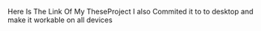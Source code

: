 Here Is The Link Of My TheseProject I also Commited it to to desktop and make it workable on all devices


